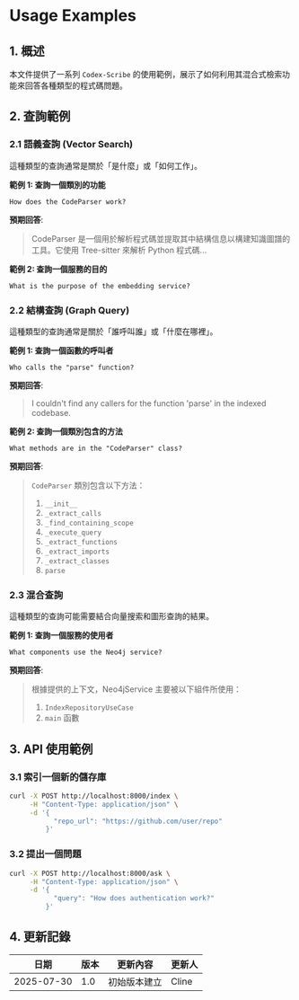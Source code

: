 # Usage Examples

## 1. 概述

本文件提供了一系列 `Codex-Scribe` 的使用範例，展示了如何利用其混合式檢索功能來回答各種類型的程式碼問題。

## 2. 查詢範例

### 2.1 語義查詢 (Vector Search)

這種類型的查詢通常是關於「是什麼」或「如何工作」。

**範例 1: 查詢一個類別的功能**
```
How does the CodeParser work?
```

**預期回答**:
> CodeParser 是一個用於解析程式碼並提取其中結構信息以構建知識圖譜的工具。它使用 Tree-sitter 來解析 Python 程式碼...

**範例 2: 查詢一個服務的目的**
```
What is the purpose of the embedding service?
```

### 2.2 結構查詢 (Graph Query)

這種類型的查詢通常是關於「誰呼叫誰」或「什麼在哪裡」。

**範例 1: 查詢一個函數的呼叫者**
```
Who calls the "parse" function?
```

**預期回答**:
> I couldn't find any callers for the function 'parse' in the indexed codebase.

**範例 2: 查詢一個類別包含的方法**
```
What methods are in the "CodeParser" class?
```

**預期回答**:
> `CodeParser` 類別包含以下方法：
> 1. `__init__`
> 2. `_extract_calls`
> 3. `_find_containing_scope`
> 4. `_execute_query`
> 5. `_extract_functions`
> 6. `_extract_imports`
> 7. `_extract_classes`
> 8. `parse`

### 2.3 混合查詢

這種類型的查詢可能需要結合向量搜索和圖形查詢的結果。

**範例 1: 查詢一個服務的使用者**
```
What components use the Neo4j service?
```

**預期回答**:
> 根據提供的上下文，Neo4jService 主要被以下組件所使用：
> 1. `IndexRepositoryUseCase`
> 2. `main` 函數

## 3. API 使用範例

### 3.1 索引一個新的儲存庫
```bash
curl -X POST http://localhost:8000/index \
     -H "Content-Type: application/json" \
     -d '{
           "repo_url": "https://github.com/user/repo"
         }'
```

### 3.2 提出一個問題
```bash
curl -X POST http://localhost:8000/ask \
     -H "Content-Type: application/json" \
     -d '{
           "query": "How does authentication work?"
         }'
```

## 4. 更新記錄

| 日期       | 版本 | 更新內容           | 更新人 |
|------------|------|--------------------|--------|
| 2025-07-30 | 1.0  | 初始版本建立       | Cline  |
